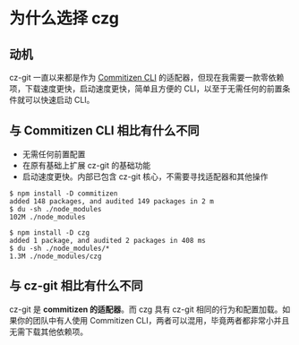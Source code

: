 # 为什么选择 czg

## 动机

cz-git 一直以来都是作为 [Commitizen CLI](https://github.com/commitizen/cz-cli) 的适配器，但现在我需要一款零依赖项，下载速度更快，启动速度更快，简单且方便的 CLI，以至于无需任何的前置条件就可以快速启动 CLI。

## 与 Commitizen CLI 相比有什么不同

- 无需任何前置配置
- 在原有基础上扩展 cz-git 的基础功能
- 启动速度更快。内部已包含 cz-git 核心，不需要寻找适配器和其他操作

```bash{7,9}
$ npm install -D commitizen
added 148 packages, and audited 149 packages in 2 m
$ du -sh ./node_modules
102M ./node_modules

$ npm install -D czg
added 1 package, and audited 2 packages in 408 ms
$ du -sh ./node_modules/*
1.3M ./node_modules/czg
```

## 与 cz-git 相比有什么不同
cz-git 是 **commitizen 的适配器**。而 czg 具有 cz-git 相同的行为和配置加载。如果你的团队中有人使用 Commitizen CLI，两者可以混用，毕竟两者都非常小并且无需下载其他依赖项。


